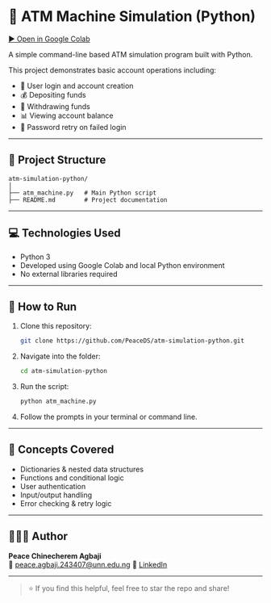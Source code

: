 # 🏧 ATM Machine Simulation (Python)

[▶️ Open in Google Colab](https://colab.research.google.com/drive/https://colab.research.google.com/drive/1OfmO7WqFzbZC0sezVtFKrOGlMEsGc1Af?usp=sharing)

A simple command-line based ATM simulation program built with Python.

This project demonstrates basic account operations including:
- 🔐 User login and account creation  
- 💰 Depositing funds  
- 💸 Withdrawing funds  
- 📊 Viewing account balance  
- 🚫 Password retry on failed login  

---

## 📁 Project Structure

```
atm-simulation-python/
│
├── atm_machine.py   # Main Python script
├── README.md        # Project documentation
```

---

## 💻 Technologies Used

- Python 3
- Developed using Google Colab and local Python environment
- No external libraries required

---

## 🚀 How to Run

1. Clone this repository:
   ```bash
   git clone https://github.com/PeaceDS/atm-simulation-python.git
   ```

2. Navigate into the folder:
   ```bash
   cd atm-simulation-python
   ```

3. Run the script:
   ```bash
   python atm_machine.py
   ```

4. Follow the prompts in your terminal or command line.

---

## 🧠 Concepts Covered

- Dictionaries & nested data structures
- Functions and conditional logic
- User authentication
- Input/output handling
- Error checking & retry logic

---

## 👩🏽‍💻 Author

**Peace Chinecherem Agbaji**  
📧 peace.agbaji.243407@unn.edu.ng 
🔗 [LinkedIn](https://www.linkedin.com/in/peace-chinecherem-agbaji-773299257)

---

> ⭐ If you find this helpful, feel free to star the repo and share!
